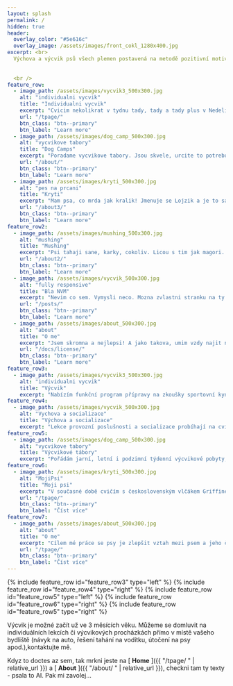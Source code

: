 ```yaml
---
layout: splash
permalink: /
hidden: true
header:
  overlay_color: "#5e616c"
  overlay_image: /assets/images/front_cokl_1280x400.jpg
excerpt: <br>
  Výchova a výcvik psů všech plemen postavená na metodě pozitivní motivace (operantní podmiňování) s individuálním a respektujícím přístupem ke každému psu i jeho majiteli. Náprava problémového chování. Příprava na zkoušky z výkonu.
  
  
  <br />
feature_row:
  - image_path: /assets/images/vycvik3_500x300.jpg
    alt: "individualni vycvik"
    title: "Individualni vycvik"
    excerpt: "Cvicim nekolikrat v tydnu tady, tady a tady plus v Nedeli byvaji vycvikove dny."
    url: "/tpage/"
    btn_class: "btn--primary"
    btn_label: "Learn more"
  - image_path: /assets/images/dog_camp_500x300.jpg
    alt: "vycvikove tabory"
    title: "Dog Camps"
    excerpt: "Poradame vycvikove tabory. Jsou skvele, urcite to potrebujete zazit!"
    url: "/about/"
    btn_class: "btn--primary"
    btn_label: "Learn more"
  - image_path: /assets/images/kryti_500x300.jpg
    alt: "pes na prcani"
    title: "Kryti"
    excerpt: "Mam psa, co mrda jak kralik! Jmenuje se Lojzik a je to sampion celeho vesmiru."
    url: "/about3/"
    btn_class: "btn--primary"
    btn_label: "Learn more"
feature_row2:
  - image_path: /assets/images/mushing_500x300.jpg
    alt: "mushing"
    title: "Mushing"
    excerpt: "Psi tahaji sane, karky, cokoliv. Licou s tim jak magori. Najebes jim tam decka a nevis o nich tri dny."
    url: "/about2/"
    btn_class: "btn--primary"
    btn_label: "Learn more"
  - image_path: /assets/images/vycvik_500x300.jpg
    alt: "fully responsive"
    title: "Bla NVM"
    excerpt: "Nevim co sem. Vymysli neco. Mozna zvlastni stranku na ty stenata a prevzeti? Nebo nejaka galerie? Co ja vim DPC..."
    url: "/posts/"
    btn_class: "btn--primary"
    btn_label: "Learn more"
  - image_path: /assets/images/about_500x300.jpg
    alt: "about"
    title: "O me"
    excerpt: "Jsem skromna a nejlepsi! A jako takova, umim vzdy najit nejakyho magora na hoknu co neumim, nebo nechci delat :P"
    url: "/docs/license/"
    btn_class: "btn--primary"
    btn_label: "Learn more"      
feature_row3:
  - image_path: /assets/images/vycvik3_500x300.jpg
    alt: "individualni vycvik"
    title: "Výcvik"
    excerpt: "Nabízím funkční program přípravy na zkoušky sportovní kynologie v kategoriích stopa a poslušnost. Cvičím v tvůrčí atmosféře bez stresu a frustrace, cílem je nadšený pes a jeho sebevědomý vůdce. Výcvik poslušnosti probíhá skupinově i individuálně několikrát v týdnu. V neděli bývá výcvikový den, kdy po poslušnostech následuje nácvik obran s figurantem. Podmínkou k přípravě na zkoušky je plně zvládnutá socializace psa."
feature_row4:
  - image_path: /assets/images/vycvik_500x300.jpg
    alt: "Vychova a socializace"
    title: "Výchova a socializace"
    excerpt: "Lekce provozní poslušnosti a socializace probíhají na cvičišti ve Zdicích, Úněticích a výcvikové hale Dog Academy Beroun. Pracuji s malou skupinkou psovodů se psy od 3 měsíců do vysokého věku. Lépe jim 'vidím pod ruce' než při hromadném pořadovém cvičení. V těchto lekcích kombinujeme základní ovladatelnost (přivolání od rušivých vlivů, například cizích psů, odložení v rušném prostředí, práce u nohy psovoda), rozvíjení kořistnického pudu a základy aportování, schopnost fungovat za přítomnosti ostatních psů, ale i schopnost komunikovat s různými typy psů. Na mých lekcích se potká čivava, setr, doga i německý ovčák a učí se vzájemně respektovat."
feature_row5:
  - image_path: /assets/images/dog_camp_500x300.jpg
    alt: "vycvikove tabory"
    title: "Výcvikové tábory"
    excerpt: "Pořádám jarní, letní i podzimní týdenní výcvikové pobyty, kde si pes nejlépe upevní naučené chování a dovednosti. Zážitkové tábory jsou nenahraditelné, po týdnu se Shadow training z vás a vašeho psa bude stmelený tým se spoustou nových zkušeností. Na táborech se trénují pachové práce, poslušnost, sportovní obrany, nácvik zkouškového prostředí, výstavy i bonitace. Na konci tábora obvykle organizuji zkoušky z výkonu psů podle NZŘ/MZŘ. Kapacita táborů je omezená, týmům se věnuji opravdu zevrubně."
feature_row6:
  - image_path: /assets/images/kryti_500x300.jpg
    alt: "MojiPsi"
    title: "Moji psi"
    excerpt: "V současné době cvičím s československým vlčákem Griffinem a fenkou německého ovčáka Warrou. Kromě nich s námi žije ještě sedm seveřanů (sibiřští a aljašští husky). Se všemi jezdíme tréninky a závody psích spřežení a každoročně najezdíme kolem 2000km na saních, tréninkových kárách, koloběžkách a lyžích."
    url: "/tpage/"
    btn_class: "btn--primary"
    btn_label: "Číst více"    
feature_row7:
  - image_path: /assets/images/about_500x300.jpg
    alt: "about"
    title: "O me"
    excerpt: "Cílem mé práce se psy je zlepšit vztah mezi psem a jeho člověkem, pomoci vzájemnému porozumění, naučit žádoucí chování bez nátlaku a v přátelské atmosféře. Sportovní kynologie je nadstavba vztahu a měla by být aktivně a příjemně stráveným společným časem."
    url: "/tpage/"
    btn_class: "btn--primary"
    btn_label: "Číst více" 
---
```

{% include feature_row id="feature_row3" type="left" %}
{% include feature_row id="feature_row4" type="right" %}
{% include feature_row id="feature_row5" type="left" %}
{% include feature_row id="feature_row6" type="right" %}
{% include feature_row id="feature_row5" type="right" %}

Výcvik je možné začít už ve 3 měsících věku. Můžeme se domluvit na individuálních lekcích či výcvikových procházkách přímo v místě vašeho bydliště (návyk na auto, řešení tahání na vodítku, útočení na psy apod.),kontaktujte mě.

Kdyz to doctes az sem, tak mrkni jeste na [ **Home** ]({{ "/tpage/ " | relative_url }}) a [ **About** ]({{ "/about/ " | relative_url }}), checkni tam ty texty - psala to AI. Pak mi zavolej...
